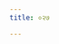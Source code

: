 ```yaml
---
title: ०२७

---
```

<div class="js_include" includetitle="false" newlevelforh1="2" unfilled url="../vetAla-panchavimshatikA/020/"></div>